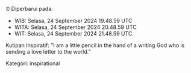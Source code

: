 ⏰ Diperbarui pada:
- WIB: Selasa, 24 September 2024 19.48.59 UTC
- WITA: Selasa, 24 September 2024 20.48.59 UTC
- WIT: Selasa, 24 September 2024 21.48.59 UTC

Kutipan Inspiratif:
"I am a little pencil in the hand of a writing God who is sending a love letter to the world."


Kategori: inspirational

